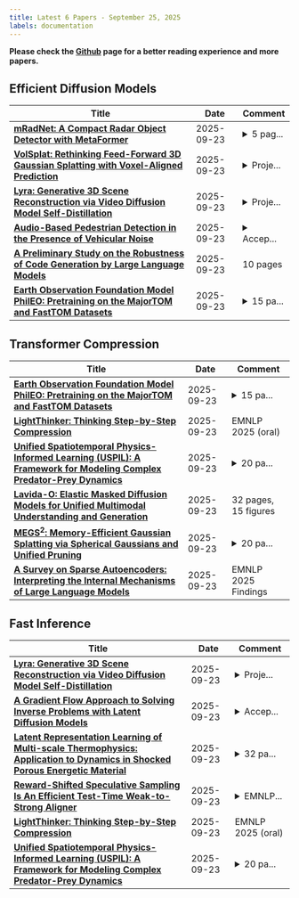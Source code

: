 ```yaml
---
title: Latest 6 Papers - September 25, 2025
labels: documentation
---
```

**Please check the [Github](https://github.com/zezhishao/MTS_Daily_ArXiv) page for a better reading experience and more papers.**

## Efficient Diffusion Models
| **Title** | **Date** | **Comment** |
| --- | --- | --- |
| **[mRadNet: A Compact Radar Object Detector with MetaFormer](http://arxiv.org/abs/2509.16223v2)** | 2025-09-23 | <details><summary>5 pag...</summary><p>5 pages, 2 figures, submitted to IEEE ICASSP 2026. Code availble at https://github.com/huaiyu-chen/mRadNet</p></details> |
| **[VolSplat: Rethinking Feed-Forward 3D Gaussian Splatting with Voxel-Aligned Prediction](http://arxiv.org/abs/2509.19297v1)** | 2025-09-23 | <details><summary>Proje...</summary><p>Project Page: https://lhmd.top/volsplat, Code: https://github.com/ziplab/VolSplat</p></details> |
| **[Lyra: Generative 3D Scene Reconstruction via Video Diffusion Model Self-Distillation](http://arxiv.org/abs/2509.19296v1)** | 2025-09-23 | <details><summary>Proje...</summary><p>Project Page: https://research.nvidia.com/labs/toronto-ai/lyra/</p></details> |
| **[Audio-Based Pedestrian Detection in the Presence of Vehicular Noise](http://arxiv.org/abs/2509.19295v1)** | 2025-09-23 | <details><summary>Accep...</summary><p>Accepted to the 10th Workshop on Detection and Classification of Acoustic Scenes and Events (DCASE), 2025</p></details> |
| **[A Preliminary Study on the Robustness of Code Generation by Large Language Models](http://arxiv.org/abs/2503.20197v4)** | 2025-09-23 | 10 pages |
| **[Earth Observation Foundation Model PhilEO: Pretraining on the MajorTOM and FastTOM Datasets](http://arxiv.org/abs/2506.14765v4)** | 2025-09-23 | <details><summary>15 pa...</summary><p>15 pages, 22 figures, 2 tables, 64 references</p></details> |

## Transformer Compression
| **Title** | **Date** | **Comment** |
| --- | --- | --- |
| **[Earth Observation Foundation Model PhilEO: Pretraining on the MajorTOM and FastTOM Datasets](http://arxiv.org/abs/2506.14765v4)** | 2025-09-23 | <details><summary>15 pa...</summary><p>15 pages, 22 figures, 2 tables, 64 references</p></details> |
| **[LightThinker: Thinking Step-by-Step Compression](http://arxiv.org/abs/2502.15589v2)** | 2025-09-23 | EMNLP 2025 (oral) |
| **[Unified Spatiotemporal Physics-Informed Learning (USPIL): A Framework for Modeling Complex Predator-Prey Dynamics](http://arxiv.org/abs/2509.13425v3)** | 2025-09-23 | <details><summary>20 pa...</summary><p>20 pages, 11 figures. A preprint on using a unified physics-informed neural network framework to model predator-prey dynamics</p></details> |
| **[Lavida-O: Elastic Masked Diffusion Models for Unified Multimodal Understanding and Generation](http://arxiv.org/abs/2509.19244v1)** | 2025-09-23 | 32 pages, 15 figures |
| **[MEGS$^{2}$: Memory-Efficient Gaussian Splatting via Spherical Gaussians and Unified Pruning](http://arxiv.org/abs/2509.07021v2)** | 2025-09-23 | <details><summary>20 pa...</summary><p>20 pages, 8 figures. Project page at https://megs-2.github.io/</p></details> |
| **[A Survey on Sparse Autoencoders: Interpreting the Internal Mechanisms of Large Language Models](http://arxiv.org/abs/2503.05613v3)** | 2025-09-23 | EMNLP 2025 Findings |

## Fast Inference
| **Title** | **Date** | **Comment** |
| --- | --- | --- |
| **[Lyra: Generative 3D Scene Reconstruction via Video Diffusion Model Self-Distillation](http://arxiv.org/abs/2509.19296v1)** | 2025-09-23 | <details><summary>Proje...</summary><p>Project Page: https://research.nvidia.com/labs/toronto-ai/lyra/</p></details> |
| **[A Gradient Flow Approach to Solving Inverse Problems with Latent Diffusion Models](http://arxiv.org/abs/2509.19276v1)** | 2025-09-23 | <details><summary>Accep...</summary><p>Accepted at the 2nd Workshop on Frontiers in Probabilistic Inference: Sampling Meets Learning, 39th Conference on Neural Information Processing Systems (NeurIPS 2025)</p></details> |
| **[Latent Representation Learning of Multi-scale Thermophysics: Application to Dynamics in Shocked Porous Energetic Material](http://arxiv.org/abs/2506.12996v2)** | 2025-09-23 | <details><summary>32 pa...</summary><p>32 pages, 19 figures, complementary results added, restructured Introduction section</p></details> |
| **[Reward-Shifted Speculative Sampling Is An Efficient Test-Time Weak-to-Strong Aligner](http://arxiv.org/abs/2508.15044v3)** | 2025-09-23 | <details><summary>EMNLP...</summary><p>EMNLP 2025 Main Conference</p></details> |
| **[LightThinker: Thinking Step-by-Step Compression](http://arxiv.org/abs/2502.15589v2)** | 2025-09-23 | EMNLP 2025 (oral) |
| **[Unified Spatiotemporal Physics-Informed Learning (USPIL): A Framework for Modeling Complex Predator-Prey Dynamics](http://arxiv.org/abs/2509.13425v3)** | 2025-09-23 | <details><summary>20 pa...</summary><p>20 pages, 11 figures. A preprint on using a unified physics-informed neural network framework to model predator-prey dynamics</p></details> |

